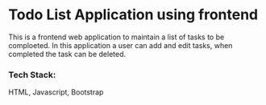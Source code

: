# Todo List Application using frontend
This is a frontend web application to maintain a list of tasks to be comploeted. In this application a user can add and edit tasks, when completed the task can be deleted.

### Tech Stack:
HTML, Javascript, Bootstrap
